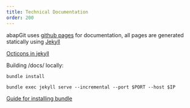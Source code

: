 ```yaml
---
title: Technical Documentation
order: 200
---
```


abapGit uses [github pages](https://help.github.com/articles/what-is-github-pages/) for documentation,
all pages are generated statically using [Jekyll](https://jekyllrb.com/)

[Octicons in jekyll](https://github.com/primer/octicons/tree/master/lib/octicons_jekyll)

Building /docs/ locally:

`bundle install`

`bundle exec jekyll serve --incremental --port $PORT --host $IP`

[Guide for installing bundle](https://help.dreamhost.com/hc/en-us/articles/115001070131-Using-Bundler-to-install-Ruby-gems)
